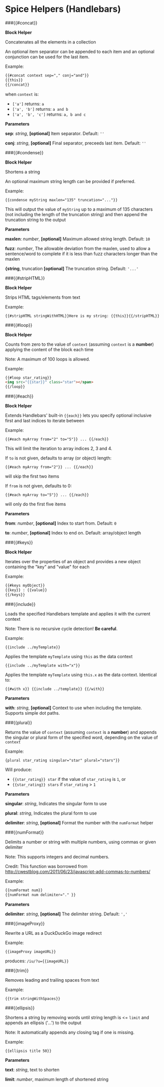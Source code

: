 # Spice Helpers (Handlebars)


###{{#concat}}

**Block Helper**

Concatenates all the elements in a collection

An optional item separator can be appended to
each item and an optional conjunction can be
used for the last item.

Example:

```html
{{#concat context sep="," conj="and"}}
{{this}}
{{/concat}}
```

when `context` is:
- `['a']`           returns:  `a`
- `['a', 'b']`      returns:  `a and b`
- `['a', 'b', 'c']` returns:  `a, b and c`

**Parameters**

**sep**:  *string*,  **[optional]** Item separator. Default: `''`

**conj**:  *string*,  **[optional]** Final separator, preceeds last item. Default: `''`


###{{#condense}}

**Block Helper**

Shortens a string

An optional maximum string length can be provided if preferred.

Example:

`{{condense myString maxlen="135" truncation="..."}}`

This will output the value of `myString` up to a maximum of 135 characters
(not including the length of the truncation string) and then append
the truncation string to the output

**Parameters**

**maxlen**:  *number*,  **[optional]** Maximum allowed string length. Default: `10`

**fuzz**:  *number*,  The allowable deviation from the maxlen, used to allow a sentence/word to complete if it is less than fuzz characters longer than the maxlen

**{string**,  truncation **[optional]** The truncation string. Default: `'...'`


###{{#stripHTML}}

**Block Helper**

Strips HTML tags/elements from text

Example:

`{{#stripHTML stringWithHTML}}Here is my string: {{this}}{{/stripHTML}}`


###{{#loop}}

**Block Helper**

Counts from zero to the value of `context` (assuming `context` is a **number**)
applying the content of the block each time

Note: A maximum of 100 loops is allowed.

Example:

```html
{{#loop star_rating}}
<img src="{{star}}" class="star"></span>
{{/loop}}
```


###{{#each}}

**Block Helper**

Extends Handlebars' built-in `{{each}}`
lets you specify optional inclusive first and last indices
to iterate between

Example:

`{{#each myArray from="2" to="5"}} ... {{/each}}`

This will limit the iteration to array indices 2, 3 and 4.

If `to` is not given, defaults to array (or object) length:

`{{#each myArray from="2"}} ... {{/each}}`

will skip the first two items

If `from` is not given, defaults to 0:

`{{#each myArray to="5"}} ... {{/each}}`

will only do the first five items

**Parameters**

**from**:  *number*,  **[optional]** Index to start from. Default: `0`

**to**:  *number*,  **[optional]** Index to end on. Default: array/object length


###{{#keys}}

**Block Helper**

Iterates over the properties of an object and provides
a new object containing the "key" and "value" for each

Example:

```html
{{#keys myObject}}
{{key}} : {{value}}
{{/keys}}
```


###{{include}}

Loads the specified Handlebars template and applies it with
the current context

Note: There is no recursive cycle detection! **Be careful**.

Example:

`{{include ../myTemplate}}`

Applies the template `myTemplate` using `this` as the data context

`{{include ../myTemplate with="x"}}`

Applies the template `myTemplate` using `this.x` as the data context.
Identical to:

`{{#with x}} {{include ../template}} {{/with}}`

**Parameters**

**with**:  *string*,  **[optional]** Context to use when including the template. Supports simple dot paths.


###{{plural}}

Returns the value of `context` (assuming `context` is a **number**)
and appends the singular or plural form of the specified word,
depending on the value of `context`

Example:

`{plural star_rating singular="star" plural="stars"}}`

Will produce:
- `{{star_rating}} star`  if the value of `star_rating` is `1`, or
- `{{star_rating}} stars` if `star_rating` > `1`

**Parameters**

**singular**:  *string*,  Indicates the singular form to use

**plural**:  *string*,  Indicates the plural form to use

**delimiter**:  *string*,  **[optional]** Format the number with the `numFormat` helper


###{{numFormat}}

Delimits a number or string with multiple numbers,
using commas or given delimiter

Note: This supports integers and decimal numbers.

Credit: This function was borrowed from
http://cwestblog.com/2011/06/23/javascript-add-commas-to-numbers/

Example:

```html
{{numFormat num}}
{{numFormat num delimiter="." }}
```

**Parameters**

**delimiter**:  *string*,  **[optional]** The delimiter string. Default: `','`

###{{imageProxy}}

Rewrite a URL as a DuckDuckGo image redirect

Example:

`{{imageProxy imageURL}}`

produces: `/iu/?u={{imageURL}}`


###{{trim}}

Removes leading and trailing spaces from text

Example:

`{{trim stringWithSpaces}}`


###{{ellipsis}}

Shortens a string by removing words until string length is <= `limit` and
appends an ellipsis ('...') to the output

Note: It automatically appends any closing tag if one is missing.

Example:

`{{ellipsis title 50}}`

**Parameters**

**text**:  *string*,  text to shorten

**limit**:  *number*,  maximum length of shortened string